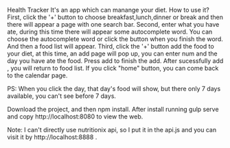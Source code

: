 Health Tracker
It's an app which can manange your diet.
How to use it?
First, click the '+' button to choose breakfast,lunch,dinner or break and then there will appear a page with one search bar.
Second, enter what you have ate, during this time there will appear some autocomplete word. You can choose the autocomplete word or click the button when you finish the word. And then a food list will appear.
Third, click the '+' button add the food to your diet, at this time, an add page will pop up, you can enter num and the day you have ate the food. Press add to finish the add. After sucessfully add , you will return to food list. If you click "home" button, you can come back to the calendar page. 

PS:
When you click the day, that day's food will show, but there only 7 days available, you can't see before 7 days.


Download the project, and then npm install. After install running gulp serve and copy http://localhost:8080 to view the web.

Note: I can't directly use nutritionix api, so I put it in the api.js and you can visit it by http://localhost:8888 .